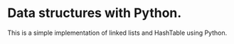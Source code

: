 # Data structures with Python.

This is a simple implementation of linked lists and HashTable using Python.
